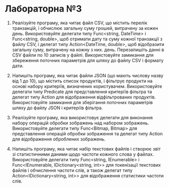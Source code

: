 <h1>Лабораторна №3</h1>

1. Реалізуйте програму, яка читає файл CSV, що містить перелік транзакцій, і 
обчислює загальну суму грошей, витрачену за кожен день. Використовуйте делегати
типу Func<string, DateTime> і Func<string, double>, щоб отримати дату та суму 
кожної транзакції з файлу CSV, і делегат типу Action<DateTime, double>, щоб 
відобразити загальну суму, витрачену на кожну з них. день. Перезапишіть данні 
в CSV файли по 10 записів у файлі. Використовуйте замикання для збереження 
поточних параметрів для шляху до файлу CSV і формату дати.

2. Напишіть програму, яка читає файли JSON (що мають числову назву від 1 до 10),
що містить список продуктів, і фільтрує продукти на основі набору критеріїв,
визначених користувачем. Використовуйте делегати типу Predicate<Product> для 
представлення критеріїв фільтра та делегат типу Action<Product> для відображення 
відфільтрованих продуктів. Використовуйте замикання для зберігання поточних 
параметрів шляху до файлу JSON і критеріїв фільтра.

3. Реалізуйте програму, яка використовує делегати для виконання набору операцій обробки
зображень над набором зображень. Використовуйте делегати типу Func<Bitmap, Bitmap> 
для представлення операцій обробки зображення та делегат типу Action<Bitmap> для
відображення оброблених зображень. 

4. Напишіть програму, яка читає набір текстових файлів і створює звіт зі статистичними
даними щодо частоти кожного слова у файлах. Використовуйте делегати типу Func<string, IEnumerable<string>> 
і Func<IEnumerable<string>, IDictionary<string, int>> для токенізації текстових файлів і
обчислення частоти слів, а також делегат типу Action<IDictionary<string, int>> для
відображення статистики частоти слів. 
